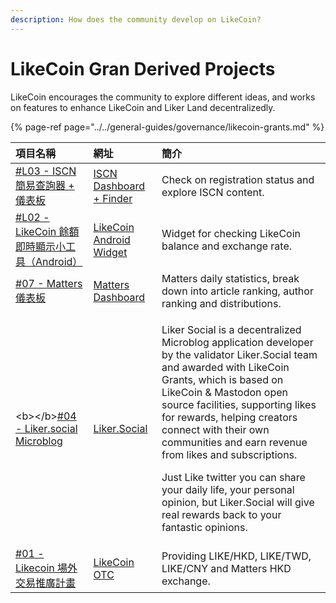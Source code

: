 ```yaml
---
description: How does the community develop on LikeCoin?
---
```


# LikeCoin Gran Derived Projects

LikeCoin encourages the community to explore different ideas, and works on features to enhance LikeCoin and Liker Land decentralizedly.

{% page-ref page="../../general-guides/governance/likecoin-grants.md" %}

<table>
  <thead>
    <tr>
      <th style="text-align:left"><b>&#x9805;&#x76EE;&#x540D;&#x7A31;</b>
      </th>
      <th style="text-align:left"><b>&#x7DB2;&#x5740;</b>
      </th>
      <th style="text-align:left"><b>&#x7C21;&#x4ECB;</b>
      </th>
    </tr>
  </thead>
  <tbody>
    <tr>
      <td style="text-align:left"><a href="https://www.notion.so/L03-ISCN-38874936923548a88450af1651eeccf6">#L03 - ISCN &#x7C21;&#x6613;&#x67E5;&#x8A62;&#x5668; + &#x5100;&#x8868;&#x677F;</a>
      </td>
      <td style="text-align:left"><a href="https://datastudio.google.com/u/0/reporting/16219925-2790-4e7b-a4e9-4a26b7e3524b/page/kPABC">ISCN Dashboard + Finder</a>
      </td>
      <td style="text-align:left">Check on registration status and explore ISCN content.</td>
    </tr>
    <tr>
      <td style="text-align:left"><a href="https://likecoingrants.notion.site/L02-LikeCoin-Android-e7c38e15770e40b58ea1c14c2fbce4cb">#L02 - LikeCoin &#x9918;&#x984D;&#x5373;&#x6642;&#x986F;&#x793A;&#x5C0F;&#x5DE5;&#x5177;&#xFF08;Android&#xFF09;</a>
      </td>
      <td style="text-align:left"><a href="https://play.google.com/store/apps/details?id=com.noahliu.likebalance">LikeCoin Android Widget</a>
      </td>
      <td style="text-align:left">Widget for checking LikeCoin balance and exchange rate.</td>
    </tr>
    <tr>
      <td style="text-align:left"><a href="https://www.notion.so/07-Matters-d93f7803ba76422fbbda2614572ea7b8">#07 - Matters &#x5100;&#x8868;&#x677F;</a>
      </td>
      <td style="text-align:left"><a href="https://datastudio.google.com/u/0/reporting/16219925-2790-4e7b-a4e9-4a26b7e3524b/page/kPABC">Matters Dashboard</a>
      </td>
      <td style="text-align:left">Matters daily statistics, break down into article ranking, author ranking
        and distributions.</td>
    </tr>
    <tr>
      <td style="text-align:left">&lt;b&gt;&lt;/b&gt;<a href="https://www.notion.so/04-Liker-social-Microblog-b266e07da4704d84983f4ef5d0b3f469">#04 - Liker.social Microblog</a>
      </td>
      <td style="text-align:left"><a href="https://liker.social/">Liker.Social</a>
      </td>
      <td style="text-align:left">
        <p>Liker Social is a decentralized Microblog application developer by the
          validator Liker.Social team and awarded with LikeCoin Grants, which is
          based on LikeCoin &amp; Mastodon open source facilities, supporting likes
          for rewards, helping creators connect with their own communities and earn
          revenue from likes and subscriptions.</p>
        <p>Just Like twitter you can share your daily life, your personal opinion,
          but Liker.Social will give real rewards back to your fantastic opinions.</p>
      </td>
    </tr>
    <tr>
      <td style="text-align:left"><a href="https://www.notion.so/01-Likecoin-7c79e932e8eb4416bb59a9a39b58fde4">#01 - Likecoin &#x5834;&#x5916;&#x4EA4;&#x6613;&#x63A8;&#x5EE3;&#x8A08;&#x756B;</a>
      </td>
      <td style="text-align:left"><a href="https://lotc.netlify.app/">LikeCoin OTC</a>
      </td>
      <td style="text-align:left">Providing LIKE/HKD, LIKE/TWD, LIKE/CNY and Matters HKD exchange.</td>
    </tr>
  </tbody>
</table>

